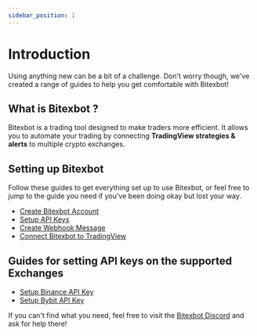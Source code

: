 ```yaml
---
sidebar_position: 1
---
```


# Introduction

Using anything new can be a bit of a challenge. Don't worry though, we've created a range of guides to help you get comfortable with Bitexbot!

## What is Bitexbot ?

Bitexbot is a trading tool designed to make traders more efficient. It allows you to automate your trading by connecting **TradingView strategies & alerts** to multiple crypto exchanges.

## Setting up Bitexbot

Follow these guides to get everything set up to use Bitexbot, or feel free to jump to the guide you need if you've been doing okay but lost your way.

- [Create Bitexbot Account](/get-started/create-account-guide)
- [Setup API Keys](/get-started/apikey-guide)
- [Create Webhook Message](/get-started/webhook-message-guide)
- [Connect Bitexbot to TradingView](/get-started/tradingview-guide)

## Guides for setting API keys on the supported Exchanges

- [Setup Binance API Key](/exchange/binance)
- [Setup Bybit API Key](/exchange/bybit)

If you can't find what you need, feel free to visit the [Bitexbot Discord](https://discord.gg/G4vHmWEuXE) and ask for help there!